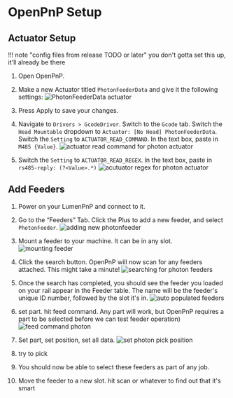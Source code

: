 # OpenPnP Setup

## Actuator Setup

!!! note "config files from release TODO or later"
    you don't gotta set this up, it'll already be there

1. Open OpenPnP.
2. Make a new Actuator titled `PhotonFeederData` and give it the following settings:
   ![PhotonFeederData actuator](img/photon-actuator.png)
3. Press Apply to save your changes.
4. Navigate to `Drivers > GcodeDriver`. Switch to the `Gcode` tab. Switch the `Head Mountable` dropdown to `Actuator: [No Head] PhotonFeederData`. Switch the `Setting` to `ACTUATOR_READ_COMMAND`. In the text box, paste in `M485 {Value}`.
   ![actuator read command for photon actuator](img/actuator-read-data.png)

5.  Switch the `Setting` to `ACTUATOR_READ_REGEX`. In the text box, paste in `rs485-reply: (?<Value>.*)`
   ![acutuator regex for photon actuator](img/photon-read-regex-data.png)

## Add Feeders

1. Power on your LumenPnP and connect to it.
   
2. Go to the “Feeders” Tab. Click the Plus to add a new feeder, and select `PhotonFeeder`.
   ![adding new photonfeeder](img/new-photon-feeder.png)

1. Mount a feeder to your machine. It can be in any slot.
   ![mounting feeder]()

2. Click the search button. OpenPnP will now scan for any feeders attached. This might take a minute!
   ![searching for photon feeders](img/photon-scan.png)

3. Once the search has completed, you should see the feeder you loaded on your rail appear in the Feeder table. The name will be the feeder's unique ID number, followed by the slot it's in.
   ![auto populated feeders](img/auto-populated-feeders.png)

4. set part. hit feed command. Any part will work, but OpenPnP requires a part to be selected before we can test feeder operation)
   ![feed command photon](img/feed-photon-feeder.png)

5. Set part, set position, set all data.
   ![set photon pick position](img/pick-position.png)

6. try to pick

7.  You should now be able to select these feeders as part of any job.

8. Move the feeder to a new slot. hit scan or whatever to find out that it's smart
